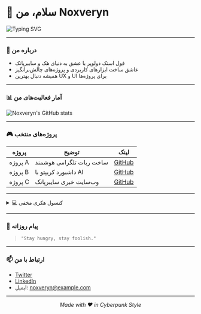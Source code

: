 # 👋 سلام، من Noxveryn

![Typing SVG](https://readme-typing-svg.demolab.com?font=Orbitron&size=32&pause=1000&color=00f9ff&width=600&lines=Full-stack+Developer;Dark+Hacker;Cyberpunk+Coder)

---

### 🚀 درباره من

- فول استک دولوپر با عشق به دنیای هک و سایبرپانک  
- عاشق ساخت ابزارهای کاربردی و پروژه‌های چالش‌برانگیز  
- همیشه دنبال بهترین UX و UI برای پروژه‌ها

---

### 📊 آمار فعالیت‌های من

![Noxveryn's GitHub stats](https://github-readme-stats.vercel.app/api?username=Noxveryn&show_icons=true&theme=tokyonight&count_private=true&hide_title=true)

---

### 🎮 پروژه‌های منتخب

| پروژه | توضیح | لینک |
|---|---|---|
| پروژه A | ساخت ربات تلگرامی هوشمند | [GitHub](#) |
| پروژه B | داشبورد کریپتو با AI | [GitHub](#) |
| پروژه C | وب‌سایت خبری سایبرپانک | [GitHub](#) |

---

<details>
<summary>💻 کنسول هکری مخفی</summary>


booting cyber terminal...
loading projects...
initializing hacker mode...
access granted!


</details>

---

### 💬 پیام روزانه

> `"Stay hungry, stay foolish."`  

---

### 📫 ارتباط با من

- [Twitter](https://twitter.com/Noxveryn)  
- [LinkedIn](https://linkedin.com/in/Noxveryn)  
- ایمیل: noxveryn@example.com  

---

<footer>
  <p align="center">
    <em>Made with ❤️ in Cyberpunk Style</em>
  </p>
</footer>
